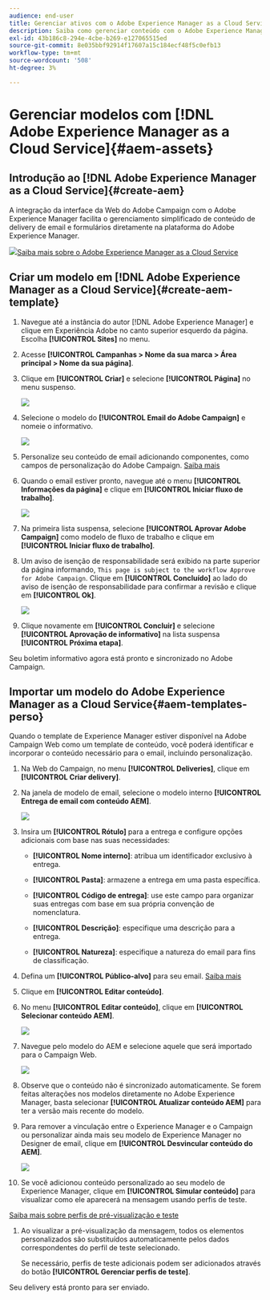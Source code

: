 ```yaml
---
audience: end-user
title: Gerenciar ativos com o Adobe Experience Manager as a Cloud Service
description: Saiba como gerenciar conteúdo com o Adobe Experience Manager as a Cloud Service
exl-id: 43b186c8-294e-4cbe-b269-e127065515ed
source-git-commit: 8e035bbf92914f17607a15c184ecf48f5c0efb13
workflow-type: tm+mt
source-wordcount: '508'
ht-degree: 3%

---
```


# Gerenciar modelos com [!DNL Adobe Experience Manager as a Cloud Service]{#aem-assets}

## Introdução ao [!DNL Adobe Experience Manager as a Cloud Service]{#create-aem}

A integração da interface da Web do Adobe Campaign com o Adobe Experience Manager facilita o gerenciamento simplificado de conteúdo de delivery de email e formulários diretamente na plataforma do Adobe Experience Manager.

![](assets/do-not-localize/book.png)[Saiba mais sobre o Adobe Experience Manager as a Cloud Service](https://experienceleague.adobe.com/docs/experience-manager-cloud-service/content/sites/authoring/getting-started/quick-start.html?lang=en)

## Criar um modelo em [!DNL Adobe Experience Manager as a Cloud Service]{#create-aem-template}

1. Navegue até a instância do autor [!DNL Adobe Experience Manager] e clique em Experiência Adobe no canto superior esquerdo da página. Escolha **[!UICONTROL Sites]** no menu.

1. Acesse **[!UICONTROL Campanhas > Nome da sua marca > Área principal > Nome da sua página]**.

1. Clique em **[!UICONTROL Criar]** e selecione **[!UICONTROL Página]** no menu suspenso.

   ![](assets/aem_1.png)

1. Selecione o modelo do **[!UICONTROL Email do Adobe Campaign]** e nomeie o informativo.

   ![](assets/aem_2.png)

1. Personalize seu conteúdo de email adicionando componentes, como campos de personalização do Adobe Campaign. [Saiba mais](https://experienceleague.adobe.com/docs/experience-manager-65/content/sites/authoring/aem-adobe-campaign/campaign.html?lang=en#editing-email-content)

1. Quando o email estiver pronto, navegue até o menu **[!UICONTROL Informações da página]** e clique em **[!UICONTROL Iniciar fluxo de trabalho]**.

   ![](assets/aem_3.png)

1. Na primeira lista suspensa, selecione **[!UICONTROL Aprovar Adobe Campaign]** como modelo de fluxo de trabalho e clique em **[!UICONTROL Iniciar fluxo de trabalho]**.

1. Um aviso de isenção de responsabilidade será exibido na parte superior da página informando, `This page is subject to the workflow Approve for Adobe Campaign`. Clique em **[!UICONTROL Concluído]** ao lado do aviso de isenção de responsabilidade para confirmar a revisão e clique em **[!UICONTROL Ok]**.

   ![](assets/aem_4.png)

1. Clique novamente em **[!UICONTROL Concluir]** e selecione **[!UICONTROL Aprovação de informativo]** na lista suspensa **[!UICONTROL Próxima etapa]**.

Seu boletim informativo agora está pronto e sincronizado no Adobe Campaign.

## Importar um modelo do Adobe Experience Manager as a Cloud Service{#aem-templates-perso}

Quando o template de Experience Manager estiver disponível na Adobe Campaign Web como um template de conteúdo, você poderá identificar e incorporar o conteúdo necessário para o email, incluindo personalização.

1. Na Web do Campaign, no menu **[!UICONTROL Deliveries]**, clique em **[!UICONTROL Criar delivery]**.

1. Na janela de modelo de email, selecione o modelo interno **[!UICONTROL Entrega de email com conteúdo AEM]**.

   ![](assets/aem_5.png)

1. Insira um **[!UICONTROL Rótulo]** para a entrega e configure opções adicionais com base nas suas necessidades:

   * **[!UICONTROL Nome interno]**: atribua um identificador exclusivo à entrega.

   * **[!UICONTROL Pasta]**: armazene a entrega em uma pasta específica.

   * **[!UICONTROL Código de entrega]**: use este campo para organizar suas entregas com base em sua própria convenção de nomenclatura.

   * **[!UICONTROL Descrição]**: especifique uma descrição para a entrega.

   * **[!UICONTROL Natureza]**: especifique a natureza do email para fins de classificação.

1. Defina um **[!UICONTROL Público-alvo]** para seu email. [Saiba mais](../email/create-email.md#define-audience)

1. Clique em **[!UICONTROL Editar conteúdo]**.

1. No menu **[!UICONTROL Editar conteúdo]**, clique em **[!UICONTROL Selecionar conteúdo AEM]**.

   ![](assets/aem_6.png)

1. Navegue pelo modelo do AEM e selecione aquele que será importado para o Campaign Web.

   ![](assets/aem_8.png)

1. Observe que o conteúdo não é sincronizado automaticamente. Se forem feitas alterações nos modelos diretamente no Adobe Experience Manager, basta selecionar **[!UICONTROL Atualizar conteúdo AEM]** para ter a versão mais recente do modelo.

1. Para remover a vinculação entre o Experience Manager e o Campaign ou personalizar ainda mais seu modelo de Experience Manager no Designer de email, clique em **[!UICONTROL Desvincular conteúdo do AEM]**.

   ![](assets/aem_9.png)

1. Se você adicionou conteúdo personalizado ao seu modelo de Experience Manager, clique em **[!UICONTROL Simular conteúdo]** para visualizar como ele aparecerá na mensagem usando perfis de teste.

[Saiba mais sobre perfis de pré-visualização e teste](../preview-test/preview-content.md)

1. Ao visualizar a pré-visualização da mensagem, todos os elementos personalizados são substituídos automaticamente pelos dados correspondentes do perfil de teste selecionado.

   Se necessário, perfis de teste adicionais podem ser adicionados através do botão **[!UICONTROL Gerenciar perfis de teste]**.

Seu delivery está pronto para ser enviado.
